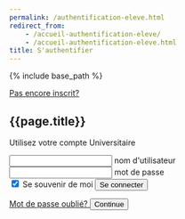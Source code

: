 ```yaml
---
permalink: /authentification-eleve.html
redirect_from:
    - /accueil-authentification-eleve/
    - /accueil-authentification-eleve.html
title: S'authentifier
---
```


{% include base_path %}

<html lang="fr">
<head>
    <meta charset="UTF-8">
    <meta name="viewport" content="width=device-width, initial-scale=1.0">
    <meta http-equiv="X-UA-Compatible" content="ie=edge">
    <link rel="stylesheet" href="./assets/css/login.css" />
    <title>Document</title>
</head>
<body>
    <div class="box">
    <a href="{{base_path}}/accueil-inscription-eleve.html" text-align="right"> Pas encore inscrit? </a>
      <h2>{{page.title}}</h2>
        <p>Utilisez votre compte Universitaire</p>
            <form onSubmit="window.location.replace('{{ base_path }}/page-accueil-valide-eleve.html');">
              <div class="inputBox">
                <input type="email" name="email" required onkeyup="this.setAttribute('value', this.value);"  value="">
                <label>nom d'utilisateur</label>
              </div>
              <div class="inputBox">
                  <input type="text" name="text" required onkeyup="this.setAttribute('value', this.value);" value="">
                  <label>mot de passe</label>
              </div>
                    <input type="checkbox" checked="checked" name="souvenir"> Se souvenir de moi
                  <input type="submit" onSubmit="window.location.replace('{{ base_path }}/page-accueil-valide-partenaire.html');" onClick="window.location.replace('{{ base_path }}/page-accueil-valide-partenaire.html');" id="se-connecter" name="se-connecter" value="Se connecter">
                </form>
                <a href="#"> Mot de passe oublié? </a> <button >Continue</button>
              </div>
            </p>
        </form>
    </div>
</body>
  <script src="./assets/js/authentification_boutons.js"></script>
  <script>
    $(function() { $('se-connecter').click(function(){window.location.replace("{{ base_path }}/page-accueil-valide-partenaire.html");});});
  </script>
</html>